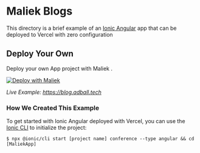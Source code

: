 # Maliek Blogs

This directory is a brief example of an [Ionic Angular](https://ionicframework.com/docs/angular/overview) app that can be deployed to Vercel with zero configuration

## Deploy Your Own

Deploy your own App project with Maliek .

[![Deploy with Maliek](https://vercel.com/button)](https://vercel.com/new/clone?repository-url=https://github.com/vercel/vercel/tree/main/examples/ionic-angular&template=ionic-angular)

_Live Example: https://blog.adball.tech_

### How We Created This Example

To get started with Ionic Angular deployed with Vercel, you can use the [Ionic CLI](https://ionicframework.com/docs/cli) to initialize the project:

```shell
$ npx @ionic/cli start [project name] conference --type angular && cd [MaliekApp]
```
